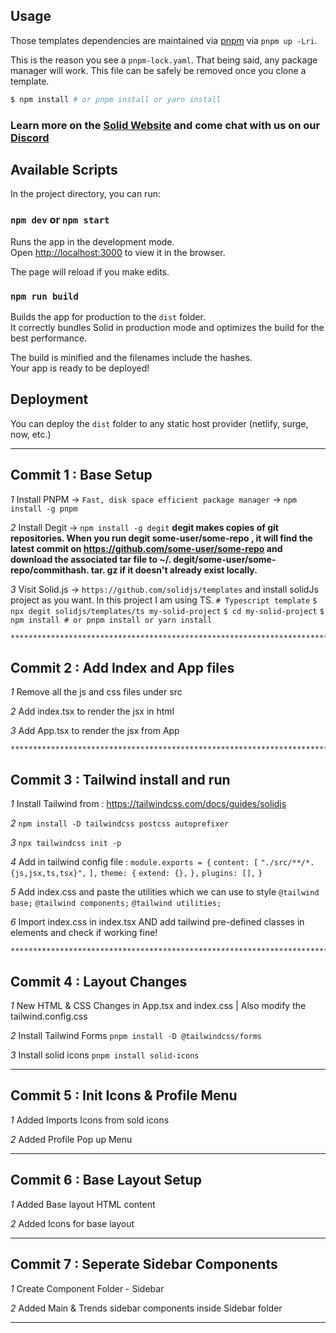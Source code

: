 ## Usage

Those templates dependencies are maintained via [pnpm](https://pnpm.io) via `pnpm up -Lri`.

This is the reason you see a `pnpm-lock.yaml`. That being said, any package manager will work. This file can be safely be removed once you clone a template.

```bash
$ npm install # or pnpm install or yarn install
```

### Learn more on the [Solid Website](https://solidjs.com) and come chat with us on our [Discord](https://discord.com/invite/solidjs)

## Available Scripts

In the project directory, you can run:

### `npm dev` or `npm start`

Runs the app in the development mode.<br>
Open [http://localhost:3000](http://localhost:3000) to view it in the browser.

The page will reload if you make edits.<br>

### `npm run build`

Builds the app for production to the `dist` folder.<br>
It correctly bundles Solid in production mode and optimizes the build for the best performance.

The build is minified and the filenames include the hashes.<br>
Your app is ready to be deployed!

## Deployment

You can deploy the `dist` folder to any static host provider (netlify, surge, now, etc.)


**************************************************************************************************************




## Commit 1 : Base Setup

*1* Install PNPM -> `Fast, disk space efficient package manager` -> `npm install -g pnpm`

*2* Install Degit -> `npm install -g degit`
    **degit makes copies of git repositories. When you run degit some-user/some-repo , it will find the latest commit on https://github.com/some-user/some-repo and download the associated tar file to ~/. degit/some-user/some-repo/commithash. tar. gz if it doesn't already exist locally.**
    
*3* Visit Solid.js -> `https://github.com/solidjs/templates` and install solidJs project as you want. In this project I am using TS.
    `# Typescript template`
    `$ npx degit solidjs/templates/ts my-solid-project`
    `$ cd my-solid-project`
    `$ npm install # or pnpm install or yarn install`



    **************************************************************************************************************



## Commit 2 : Add Index and App files

*1* Remove all the js and css files under src

*2* Add index.tsx to render the jsx in html

*3* Add App.tsx to render the jsx from App
    

    **************************************************************************************************************



## Commit 3 : Tailwind install and run

*1* Install Tailwind from : https://tailwindcss.com/docs/guides/solidjs

*2* `npm install -D tailwindcss postcss autoprefixer`

*3* `npx tailwindcss init -p`
    
*4* Add in tailwind  config file :
    `module.exports = {`
    `content: [`
        `"./src/**/*.{js,jsx,ts,tsx}",`
    `],`
    `theme: {`
        `extend: {},`
    `},`
    `plugins: [],`
    `}`

*5* Add index.css and paste the utilities which we  can use to style
    `@tailwind base;`
    `@tailwind components;`
    `@tailwind utilities;`

*6* Import index.css in index.tsx AND add tailwind pre-defined classes in elements and check if working fine!


    **************************************************************************************************************


 ## Commit 4 : Layout Changes

*1* New HTML & CSS Changes in App.tsx and index.css | Also modify the tailwind.config.css

*2* Install Tailwind Forms `pnpm install -D @tailwindcss/forms`

*3* Install solid icons `pnpm install solid-icons`


**************************************************************************************************************


 ## Commit 5 : Init Icons & Profile Menu

*1* Added Imports Icons from sold icons 

*2* Added Profile Pop up Menu


**************************************************************************************************************


 ## Commit 6 : Base Layout Setup

*1* Added Base layout HTML content

*2* Added Icons for base layout


**************************************************************************************************************


 ## Commit 7 : Seperate Sidebar Components

*1* Create Component Folder - Sidebar

*2* Added Main & Trends sidebar components inside Sidebar folder


**************************************************************************************************************


